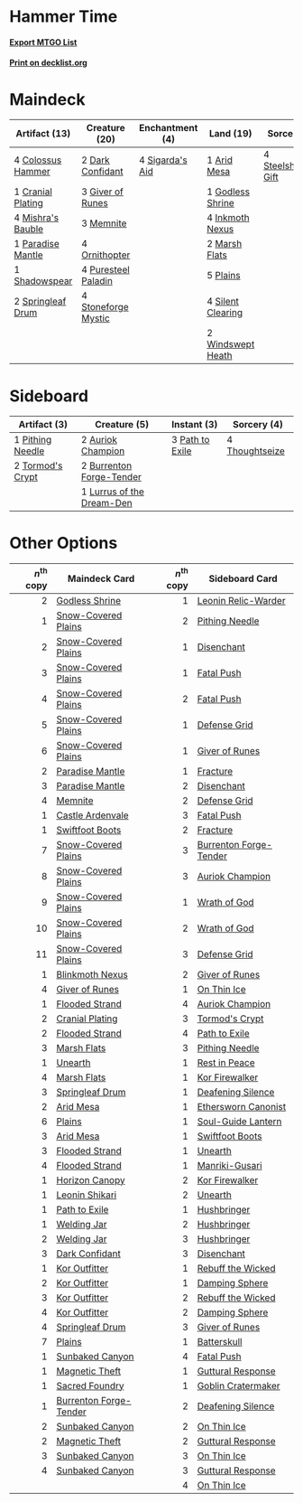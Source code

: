 # Hammer Time

#### [Export MTGO List](../collection/Hammer%20Time/Hammer%20Time.txt)
#### [Print on decklist.org](http://decklist.org/?deckmain=1%09Arid%20Mesa%0A4%09Colossus%20Hammer%0A1%09Cranial%20Plating%0A2%09Dark%20Confidant%0A3%09Giver%20of%20Runes%0A1%09Godless%20Shrine%0A4%09Inkmoth%20Nexus%0A2%09Marsh%20Flats%0A3%09Memnite%0A4%09Mishra's%20Bauble%0A4%09Ornithopter%0A1%09Paradise%20Mantle%0A5%09Plains%0A4%09Puresteel%20Paladin%0A1%09Shadowspear%0A4%09Sigarda's%20Aid%0A4%09Silent%20Clearing%0A2%09Springleaf%20Drum%0A4%09Steelshaper's%20Gift%0A4%09Stoneforge%20Mystic%0A2%09Windswept%20Heath&deckside=2%09Auriok%20Champion%0A2%09Burrenton%20Forge-Tender%0A1%09Lurrus%20of%20the%20Dream-Den%0A3%09Path%20to%20Exile%0A1%09Pithing%20Needle%0A4%09Thoughtseize%0A2%09Tormod's%20Crypt)
# Maindeck

|                                       Artifact (13)                                        |                                        Creature (20)                                         |                                     Enchantment (4)                                      |                                         Land (19)                                          |                                         Sorcery (4)                                          |
|--------------------------------------------------------------------------------------------|----------------------------------------------------------------------------------------------|------------------------------------------------------------------------------------------|--------------------------------------------------------------------------------------------|----------------------------------------------------------------------------------------------|
|4 [Colossus Hammer](http://gatherer.wizards.com/Pages/Card/Details.aspx?multiverseid=466977)|2 [Dark Confidant](http://gatherer.wizards.com/Pages/Card/Details.aspx?multiverseid=397731)   |4 [Sigarda's Aid](http://gatherer.wizards.com/Pages/Card/Details.aspx?multiverseid=414333)|1 [Arid Mesa](http://gatherer.wizards.com/Pages/Card/Details.aspx?multiverseid=405092)      |4 [Steelshaper's Gift](http://gatherer.wizards.com/Pages/Card/Details.aspx?multiverseid=51078)|
|1 [Cranial Plating](http://gatherer.wizards.com/Pages/Card/Details.aspx?multiverseid=51184) |3 [Giver of Runes](http://gatherer.wizards.com/Pages/Card/Details.aspx?multiverseid=463962)   |                                                                                          |1 [Godless Shrine](http://gatherer.wizards.com/Pages/Card/Details.aspx?multiverseid=405099) |                                                                                              |
|4 [Mishra's Bauble](http://gatherer.wizards.com/Pages/Card/Details.aspx?multiverseid=122122)|3 [Memnite](http://gatherer.wizards.com/Pages/Card/Details.aspx?multiverseid=194078)          |                                                                                          |4 [Inkmoth Nexus](http://gatherer.wizards.com/Pages/Card/Details.aspx?multiverseid=213731)  |                                                                                              |
|1 [Paradise Mantle](http://gatherer.wizards.com/Pages/Card/Details.aspx?multiverseid=73558) |4 [Ornithopter](http://gatherer.wizards.com/Pages/Card/Details.aspx?multiverseid=129665)      |                                                                                          |2 [Marsh Flats](http://gatherer.wizards.com/Pages/Card/Details.aspx?multiverseid=405101)    |                                                                                              |
|1 [Shadowspear](http://gatherer.wizards.com/Pages/Card/Details.aspx?multiverseid=476487)    |4 [Puresteel Paladin](http://gatherer.wizards.com/Pages/Card/Details.aspx?multiverseid=227504)|                                                                                          |5 [Plains](http://gatherer.wizards.com/Pages/Card/Details.aspx?multiverseid=439856)         |                                                                                              |
|2 [Springleaf Drum](http://gatherer.wizards.com/Pages/Card/Details.aspx?multiverseid=378534)|4 [Stoneforge Mystic](http://gatherer.wizards.com/Pages/Card/Details.aspx?multiverseid=198383)|                                                                                          |4 [Silent Clearing](http://gatherer.wizards.com/Pages/Card/Details.aspx?multiverseid=464195)|                                                                                              |
|                                                                                            |                                                                                              |                                                                                          |2 [Windswept Heath](http://gatherer.wizards.com/Pages/Card/Details.aspx?multiverseid=405115)|                                                                                              |


# Sideboard

|                                       Artifact (3)                                        |                                            Creature (5)                                            |                                       Instant (3)                                        |                                       Sorcery (4)                                       |
|-------------------------------------------------------------------------------------------|----------------------------------------------------------------------------------------------------|------------------------------------------------------------------------------------------|-----------------------------------------------------------------------------------------|
|1 [Pithing Needle](http://gatherer.wizards.com/Pages/Card/Details.aspx?multiverseid=129526)|2 [Auriok Champion](http://gatherer.wizards.com/Pages/Card/Details.aspx?multiverseid=72921)         |3 [Path to Exile](http://gatherer.wizards.com/Pages/Card/Details.aspx?multiverseid=220511)|4 [Thoughtseize](http://gatherer.wizards.com/Pages/Card/Details.aspx?multiverseid=438676)|
|2 [Tormod's Crypt](http://gatherer.wizards.com/Pages/Card/Details.aspx?multiverseid=389723)|2 [Burrenton Forge-Tender](http://gatherer.wizards.com/Pages/Card/Details.aspx?multiverseid=438580) |                                                                                          |                                                                                         |
|                                                                                           |1 [Lurrus of the Dream-Den](http://gatherer.wizards.com/Pages/Card/Details.aspx?multiverseid=479746)|                                                                                          |                                                                                         |


# Other Options

|*n*<sup>th</sup> copy|                                          Maindeck Card                                          |*n*<sup>th</sup> copy|                                         Sideboard Card                                          |
|--------------------:|-------------------------------------------------------------------------------------------------|--------------------:|-------------------------------------------------------------------------------------------------|
|                    2|[Godless Shrine](http://gatherer.wizards.com/Pages/Card/Details.aspx?multiverseid=405099)        |                    1|[Leonin Relic-Warder](http://gatherer.wizards.com/Pages/Card/Details.aspx?multiverseid=432997)   |
|                    1|[Snow-Covered Plains](http://gatherer.wizards.com/Pages/Card/Details.aspx?multiverseid=121267)   |                    2|[Pithing Needle](http://gatherer.wizards.com/Pages/Card/Details.aspx?multiverseid=129526)        |
|                    2|[Snow-Covered Plains](http://gatherer.wizards.com/Pages/Card/Details.aspx?multiverseid=121267)   |                    1|[Disenchant](http://gatherer.wizards.com/Pages/Card/Details.aspx?multiverseid=847)               |
|                    3|[Snow-Covered Plains](http://gatherer.wizards.com/Pages/Card/Details.aspx?multiverseid=121267)   |                    1|[Fatal Push](http://gatherer.wizards.com/Pages/Card/Details.aspx?multiverseid=423724)            |
|                    4|[Snow-Covered Plains](http://gatherer.wizards.com/Pages/Card/Details.aspx?multiverseid=121267)   |                    2|[Fatal Push](http://gatherer.wizards.com/Pages/Card/Details.aspx?multiverseid=423724)            |
|                    5|[Snow-Covered Plains](http://gatherer.wizards.com/Pages/Card/Details.aspx?multiverseid=121267)   |                    1|[Defense Grid](http://gatherer.wizards.com/Pages/Card/Details.aspx?multiverseid=45481)           |
|                    6|[Snow-Covered Plains](http://gatherer.wizards.com/Pages/Card/Details.aspx?multiverseid=121267)   |                    1|[Giver of Runes](http://gatherer.wizards.com/Pages/Card/Details.aspx?multiverseid=463962)        |
|                    2|[Paradise Mantle](http://gatherer.wizards.com/Pages/Card/Details.aspx?multiverseid=73558)        |                    1|[Fracture](http://gatherer.wizards.com/Pages/Card/Details.aspx?multiverseid=513680)              |
|                    3|[Paradise Mantle](http://gatherer.wizards.com/Pages/Card/Details.aspx?multiverseid=73558)        |                    2|[Disenchant](http://gatherer.wizards.com/Pages/Card/Details.aspx?multiverseid=847)               |
|                    4|[Memnite](http://gatherer.wizards.com/Pages/Card/Details.aspx?multiverseid=194078)               |                    2|[Defense Grid](http://gatherer.wizards.com/Pages/Card/Details.aspx?multiverseid=45481)           |
|                    1|[Castle Ardenvale](http://gatherer.wizards.com/Pages/Card/Details.aspx?multiverseid=473200)      |                    3|[Fatal Push](http://gatherer.wizards.com/Pages/Card/Details.aspx?multiverseid=423724)            |
|                    1|[Swiftfoot Boots](http://gatherer.wizards.com/Pages/Card/Details.aspx?multiverseid=442223)       |                    2|[Fracture](http://gatherer.wizards.com/Pages/Card/Details.aspx?multiverseid=513680)              |
|                    7|[Snow-Covered Plains](http://gatherer.wizards.com/Pages/Card/Details.aspx?multiverseid=121267)   |                    3|[Burrenton Forge-Tender](http://gatherer.wizards.com/Pages/Card/Details.aspx?multiverseid=438580)|
|                    8|[Snow-Covered Plains](http://gatherer.wizards.com/Pages/Card/Details.aspx?multiverseid=121267)   |                    3|[Auriok Champion](http://gatherer.wizards.com/Pages/Card/Details.aspx?multiverseid=72921)        |
|                    9|[Snow-Covered Plains](http://gatherer.wizards.com/Pages/Card/Details.aspx?multiverseid=121267)   |                    1|[Wrath of God](http://gatherer.wizards.com/Pages/Card/Details.aspx?multiverseid=129808)          |
|                   10|[Snow-Covered Plains](http://gatherer.wizards.com/Pages/Card/Details.aspx?multiverseid=121267)   |                    2|[Wrath of God](http://gatherer.wizards.com/Pages/Card/Details.aspx?multiverseid=129808)          |
|                   11|[Snow-Covered Plains](http://gatherer.wizards.com/Pages/Card/Details.aspx?multiverseid=121267)   |                    3|[Defense Grid](http://gatherer.wizards.com/Pages/Card/Details.aspx?multiverseid=45481)           |
|                    1|[Blinkmoth Nexus](http://gatherer.wizards.com/Pages/Card/Details.aspx?multiverseid=39439)        |                    2|[Giver of Runes](http://gatherer.wizards.com/Pages/Card/Details.aspx?multiverseid=463962)        |
|                    4|[Giver of Runes](http://gatherer.wizards.com/Pages/Card/Details.aspx?multiverseid=463962)        |                    1|[On Thin Ice](http://gatherer.wizards.com/Pages/Card/Details.aspx?multiverseid=463969)           |
|                    1|[Flooded Strand](http://gatherer.wizards.com/Pages/Card/Details.aspx?multiverseid=405098)        |                    4|[Auriok Champion](http://gatherer.wizards.com/Pages/Card/Details.aspx?multiverseid=72921)        |
|                    2|[Cranial Plating](http://gatherer.wizards.com/Pages/Card/Details.aspx?multiverseid=51184)        |                    3|[Tormod's Crypt](http://gatherer.wizards.com/Pages/Card/Details.aspx?multiverseid=389723)        |
|                    2|[Flooded Strand](http://gatherer.wizards.com/Pages/Card/Details.aspx?multiverseid=405098)        |                    4|[Path to Exile](http://gatherer.wizards.com/Pages/Card/Details.aspx?multiverseid=220511)         |
|                    3|[Marsh Flats](http://gatherer.wizards.com/Pages/Card/Details.aspx?multiverseid=405101)           |                    3|[Pithing Needle](http://gatherer.wizards.com/Pages/Card/Details.aspx?multiverseid=129526)        |
|                    1|[Unearth](http://gatherer.wizards.com/Pages/Card/Details.aspx?multiverseid=442102)               |                    1|[Rest in Peace](http://gatherer.wizards.com/Pages/Card/Details.aspx?multiverseid=442021)         |
|                    4|[Marsh Flats](http://gatherer.wizards.com/Pages/Card/Details.aspx?multiverseid=405101)           |                    1|[Kor Firewalker](http://gatherer.wizards.com/Pages/Card/Details.aspx?multiverseid=442010)        |
|                    3|[Springleaf Drum](http://gatherer.wizards.com/Pages/Card/Details.aspx?multiverseid=378534)       |                    1|[Deafening Silence](http://gatherer.wizards.com/Pages/Card/Details.aspx?multiverseid=472972)     |
|                    2|[Arid Mesa](http://gatherer.wizards.com/Pages/Card/Details.aspx?multiverseid=405092)             |                    1|[Ethersworn Canonist](http://gatherer.wizards.com/Pages/Card/Details.aspx?multiverseid=174931)   |
|                    6|[Plains](http://gatherer.wizards.com/Pages/Card/Details.aspx?multiverseid=439856)                |                    1|[Soul-Guide Lantern](http://gatherer.wizards.com/Pages/Card/Details.aspx?multiverseid=476488)    |
|                    3|[Arid Mesa](http://gatherer.wizards.com/Pages/Card/Details.aspx?multiverseid=405092)             |                    1|[Swiftfoot Boots](http://gatherer.wizards.com/Pages/Card/Details.aspx?multiverseid=442223)       |
|                    3|[Flooded Strand](http://gatherer.wizards.com/Pages/Card/Details.aspx?multiverseid=405098)        |                    1|[Unearth](http://gatherer.wizards.com/Pages/Card/Details.aspx?multiverseid=442102)               |
|                    4|[Flooded Strand](http://gatherer.wizards.com/Pages/Card/Details.aspx?multiverseid=405098)        |                    1|[Manriki-Gusari](http://gatherer.wizards.com/Pages/Card/Details.aspx?multiverseid=74158)         |
|                    1|[Horizon Canopy](http://gatherer.wizards.com/Pages/Card/Details.aspx?multiverseid=409571)        |                    2|[Kor Firewalker](http://gatherer.wizards.com/Pages/Card/Details.aspx?multiverseid=442010)        |
|                    1|[Leonin Shikari](http://gatherer.wizards.com/Pages/Card/Details.aspx?multiverseid=432998)        |                    2|[Unearth](http://gatherer.wizards.com/Pages/Card/Details.aspx?multiverseid=442102)               |
|                    1|[Path to Exile](http://gatherer.wizards.com/Pages/Card/Details.aspx?multiverseid=220511)         |                    1|[Hushbringer](http://gatherer.wizards.com/Pages/Card/Details.aspx?multiverseid=472980)           |
|                    1|[Welding Jar](http://gatherer.wizards.com/Pages/Card/Details.aspx?multiverseid=48328)            |                    2|[Hushbringer](http://gatherer.wizards.com/Pages/Card/Details.aspx?multiverseid=472980)           |
|                    2|[Welding Jar](http://gatherer.wizards.com/Pages/Card/Details.aspx?multiverseid=48328)            |                    3|[Hushbringer](http://gatherer.wizards.com/Pages/Card/Details.aspx?multiverseid=472980)           |
|                    3|[Dark Confidant](http://gatherer.wizards.com/Pages/Card/Details.aspx?multiverseid=397731)        |                    3|[Disenchant](http://gatherer.wizards.com/Pages/Card/Details.aspx?multiverseid=847)               |
|                    1|[Kor Outfitter](http://gatherer.wizards.com/Pages/Card/Details.aspx?multiverseid=189637)         |                    1|[Rebuff the Wicked](http://gatherer.wizards.com/Pages/Card/Details.aspx?multiverseid=122287)     |
|                    2|[Kor Outfitter](http://gatherer.wizards.com/Pages/Card/Details.aspx?multiverseid=189637)         |                    1|[Damping Sphere](http://gatherer.wizards.com/Pages/Card/Details.aspx?multiverseid=443101)        |
|                    3|[Kor Outfitter](http://gatherer.wizards.com/Pages/Card/Details.aspx?multiverseid=189637)         |                    2|[Rebuff the Wicked](http://gatherer.wizards.com/Pages/Card/Details.aspx?multiverseid=122287)     |
|                    4|[Kor Outfitter](http://gatherer.wizards.com/Pages/Card/Details.aspx?multiverseid=189637)         |                    2|[Damping Sphere](http://gatherer.wizards.com/Pages/Card/Details.aspx?multiverseid=443101)        |
|                    4|[Springleaf Drum](http://gatherer.wizards.com/Pages/Card/Details.aspx?multiverseid=378534)       |                    3|[Giver of Runes](http://gatherer.wizards.com/Pages/Card/Details.aspx?multiverseid=463962)        |
|                    7|[Plains](http://gatherer.wizards.com/Pages/Card/Details.aspx?multiverseid=439856)                |                    1|[Batterskull](http://gatherer.wizards.com/Pages/Card/Details.aspx?multiverseid=233055)           |
|                    1|[Sunbaked Canyon](http://gatherer.wizards.com/Pages/Card/Details.aspx?multiverseid=464196)       |                    4|[Fatal Push](http://gatherer.wizards.com/Pages/Card/Details.aspx?multiverseid=423724)            |
|                    1|[Magnetic Theft](http://gatherer.wizards.com/Pages/Card/Details.aspx?multiverseid=51101)         |                    1|[Guttural Response](http://gatherer.wizards.com/Pages/Card/Details.aspx?multiverseid=426628)     |
|                    1|[Sacred Foundry](http://gatherer.wizards.com/Pages/Card/Details.aspx?multiverseid=405106)        |                    1|[Goblin Cratermaker](http://gatherer.wizards.com/Pages/Card/Details.aspx?multiverseid=452853)    |
|                    1|[Burrenton Forge-Tender](http://gatherer.wizards.com/Pages/Card/Details.aspx?multiverseid=438580)|                    2|[Deafening Silence](http://gatherer.wizards.com/Pages/Card/Details.aspx?multiverseid=472972)     |
|                    2|[Sunbaked Canyon](http://gatherer.wizards.com/Pages/Card/Details.aspx?multiverseid=464196)       |                    2|[On Thin Ice](http://gatherer.wizards.com/Pages/Card/Details.aspx?multiverseid=463969)           |
|                    2|[Magnetic Theft](http://gatherer.wizards.com/Pages/Card/Details.aspx?multiverseid=51101)         |                    2|[Guttural Response](http://gatherer.wizards.com/Pages/Card/Details.aspx?multiverseid=426628)     |
|                    3|[Sunbaked Canyon](http://gatherer.wizards.com/Pages/Card/Details.aspx?multiverseid=464196)       |                    3|[On Thin Ice](http://gatherer.wizards.com/Pages/Card/Details.aspx?multiverseid=463969)           |
|                    4|[Sunbaked Canyon](http://gatherer.wizards.com/Pages/Card/Details.aspx?multiverseid=464196)       |                    3|[Guttural Response](http://gatherer.wizards.com/Pages/Card/Details.aspx?multiverseid=426628)     |
|                     |                                                                                                 |                    4|[On Thin Ice](http://gatherer.wizards.com/Pages/Card/Details.aspx?multiverseid=463969)           |

